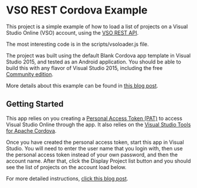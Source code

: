 ﻿# VSO REST Cordova Example 
This project is a simple example of how to load a list of projects on a Visual Studio Online (VSO) account, using the [VSO REST API](https://www.visualstudio.com/en-us/integrate/api/overview). 

The most interesting code is in the scripts/vsoloader.js file.

The project was built using the default Blank Cordova app template in Visual Studio 2015, and tested as an Android application. You should be able to build this with any flavor of Visual Studio 2015, including the free [Community edition](https://www.visualstudio.com/en-us/products/visual-studio-community-vs.aspx).

More details about this example can be found in [this blog post](http://codesmells.net/2015/09/14/quick-start-on-making-an-apache-cordova-app-to-connect-to-visual-studio-online/).

## Getting Started

This app relies on you creating a [Personal Access Token (PAT)](http://roadtoalm.com/2015/07/22/using-personal-access-tokens-to-access-visual-studio-online/) to access Visual Studio Online through the app. It also relies on the [Visual Studio Tools for Apache Cordova](https://www.visualstudio.com/en-us/features/cordova-vs.aspx).

Once you have created the personal access token, start this app in Visual Studio. You will need to enter the user name that you login with, then use the personal access token instead of your own password, and then the account name. After that, click the Display Project list button and you should see the list of projects on the account load below.

For more detailed instructions, [click this blog post](http://codesmells.net/2015/09/14/quick-start-on-making-an-apache-cordova-app-to-connect-to-visual-studio-online/).



